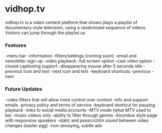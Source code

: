 vidhop.tv
==========

vidhop.tv is a video content platform that shows plays a playlist of documentary style television, using a randomized sequence of videos.
Visitors can jump through the playlist us

### Features
-menu bar
    -information
    -filters/settings (coming soon)
    -email and newsletter sign-up
-video playback
    -full screen option
    -cast video option
    -closed captioning support
    -disappearing mouse after 5 seconds idle
    -previous icon and text
    -next icon and text
    -keyboard shortcuts
        -previous
        -next

### Future Updates
-video filters that will allow more control over content
-info and support emails
-privacy policy and terms of service
-keyboard shortcut for pausing playback
-links to social media accounts
-MTV mode (what MTV used to be)
    -music videos only
    -ability to filter through genres
    -boombox style page with responsive speakers
-static and psssccchhh sound between video changes (easter egg)
-non-annoying, subtle ads